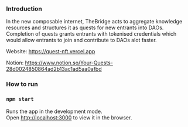 ### Introduction
In the new composable internet, TheBridge acts to aggregate knowledge resources and structures it as quests for new entrants into DAOs. Completion of quests grants entrants with tokenised credentials which would allow entrants to join and contribute to DAOs alot faster.


Website: https://quest-nft.vercel.app 

Notion: https://www.notion.so/Your-Quests-28d0024850864ad2b13ac1ad5aa0afbd

### How to run
### `npm start`

Runs the app in the development mode.\
Open [http://localhost:3000](http://localhost:3000) to view it in the browser.
